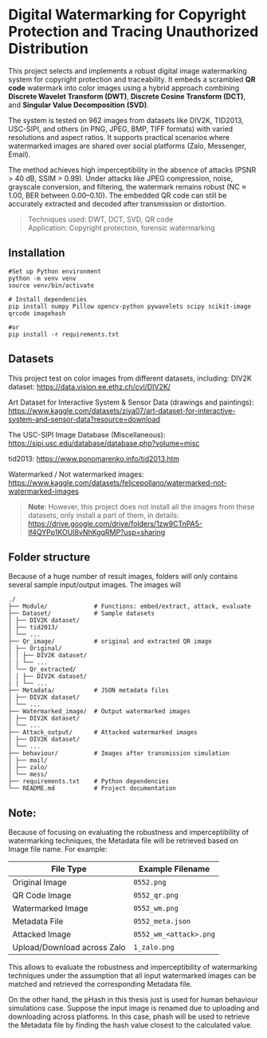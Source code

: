 # Digital Watermarking for Copyright Protection and Tracing Unauthorized Distribution

This project selects and implements a robust digital image watermarking system for copyright protection and traceability. It embeds a scrambled **QR code** watermark into color images using a hybrid approach combining **Discrete Wavelet Transform (DWT)**, **Discrete Cosine Transform (DCT)**, and **Singular Value Decomposition (SVD)**.

The system is tested on 962 images from datasets like DIV2K, TID2013, USC-SIPI, and others (in PNG, JPEG, BMP, TIFF formats) with varied resolutions and aspect ratios. It supports practical scenarios where watermarked images are shared over social platforms (Zalo, Messenger, Email).

The method achieves high imperceptibility in the absence of attacks (PSNR > 40 dB, SSIM > 0.99). Under attacks like JPEG compression, noise, grayscale conversion, and filtering, the watermark remains robust (NC ≈ 1.00, BER between 0.00–0.10). The embedded QR code can still be accurately extracted and decoded after transmission or distortion.

> Techniques used: DWT, DCT, SVD, QR code  
> Application: Copyright protection, forensic watermarking

## Installation

```
#Set up Python environment
python -m venv venv
source venv/bin/activate

# Install dependencies
pip install numpy Pillow opencv-python pywavelets scipy scikit-image qrcode imagehash

#or 
pip install -r requirements.txt
```

## Datasets
This project test on color images from different datasets, including:
DIV2K dataset: 
https://data.vision.ee.ethz.ch/cvl/DIV2K/ 

Art Dataset for Interactive System & Sensor Data (drawings and paintings):
https://www.kaggle.com/datasets/ziya07/art-dataset-for-interactive-system-and-sensor-data?resource=download

The USC-SIPI Image Database (Miscellaneous): 
https://sipi.usc.edu/database/database.php?volume=misc

tid2013:
https://www.ponomarenko.info/tid2013.htm

Watermarked / Not watermarked images:
https://www.kaggle.com/datasets/felicepollano/watermarked-not-watermarked-images 

> **Note**: However, this project does not install all the images from these datasets, only install a part of them, in details:
> https://drive.google.com/drive/folders/1zw9CTnPA5-lf4QYPp1KOUI8vNhKgqRMP?usp=sharing 

## Folder structure 
Because of a huge number of result images, folders will only contains several sample input/output images. The images will
```
./
├── Module/             # Functions: embed/extract, attack, evaluate
├── Dataset/            # Sample datasets
│ ├── DIV2K dataset/
│ ├── tid2013/
│ └── ...
├── Qr_image/           # original and extracted QR image
│ ├── Original/
│ │ ├── DIV2K dataset/
| | └── ...
│ └── Qr_extracted/
│ │ ├── DIV2K dataset/
| | └── ...
├── Metadata/           # JSON metadata files
│ ├── DIV2K dataset/
│ └── ...
├── Watermarked_image/  # Output watermarked images
│ ├── DIV2K dataset/
│ └── ...
├── Attack_output/      # Attacked watermarked images
│ ├── DIV2K dataset/
│ └── ...
├── behaviour/          # Images after transmission simulation
│ ├── mail/
│ ├── zalo/
│ └── mess/
├── requirements.txt    # Python dependencies
└── README.md           # Project documentation
```
## Note:
Because of focusing on evaluating the robustness and imperceptibility of watermarking techniques, the Metadata file will be retrieved based on Image file name. For example:

| File Type                   | Example Filename            |
|-----------------------------|-----------------------------|
| Original Image              | `0552.png`                  |
| QR Code Image               | `0552_qr.png`               |
| Watermarked Image           | `0552_wm.png`               |
| Metadata File               | `0552_meta.json`            |
| Attacked Image              | `0552_wm_<attack>.png`      |
| Upload/Download across Zalo | `1_zalo.png`                |

This allows to evaluate the robustness and imperceptibility of watermarking techniques under the assumption that all input watermarked images can be matched and retrieved the corresponding Metadata file.

On the other hand, the pHash in this thesis just is used for human behaviour simulations case. Suppose the input image is renamed due to uploading and downloading across platforms. In this case, phash will be used to retrieve the Metadata file by finding the hash value closest to the calculated value.